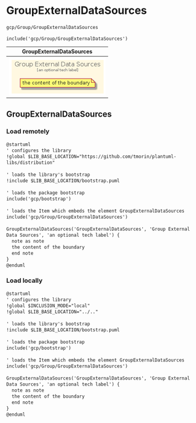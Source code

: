 # GroupExternalDataSources


```text
gcp/Group/GroupExternalDataSources
```

```text
include('gcp/Group/GroupExternalDataSources')
```



| GroupExternalDataSources |
| :---: |
| ![illustration for GroupExternalDataSources](../../gcp/Group/GroupExternalDataSources.Local.png) |




## GroupExternalDataSources

### Load remotely
```plantuml
@startuml
' configures the library
!global $LIB_BASE_LOCATION="https://github.com/tmorin/plantuml-libs/distribution"

' loads the library's bootstrap
!include $LIB_BASE_LOCATION/bootstrap.puml

' loads the package bootstrap
include('gcp/bootstrap')

' loads the Item which embeds the element GroupExternalDataSources
include('gcp/Group/GroupExternalDataSources')

GroupExternalDataSources('GroupExternalDataSources', 'Group External Data Sources', 'an optional tech label') {
  note as note
  the content of the boundary
  end note
}
@enduml
```

### Load locally
```plantuml
@startuml
' configures the library
!global $INCLUSION_MODE="local"
!global $LIB_BASE_LOCATION="../.."

' loads the library's bootstrap
!include $LIB_BASE_LOCATION/bootstrap.puml

' loads the package bootstrap
include('gcp/bootstrap')

' loads the Item which embeds the element GroupExternalDataSources
include('gcp/Group/GroupExternalDataSources')

GroupExternalDataSources('GroupExternalDataSources', 'Group External Data Sources', 'an optional tech label') {
  note as note
  the content of the boundary
  end note
}
@enduml
```

